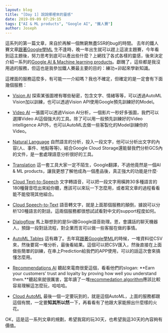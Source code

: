 ```yaml
---
layout: blog
title: "[Day 1] 說說哪裡來的靈感"
date: 2019-09-09 07:29:15
tags: ["AI & ML products", "Google AI", "鐵人賽"]
author: Joseph
---
```

這系列的第一篇文章，來自於再解一個無窮無盡SSR的bug的時間。
去年的鐵人賽文章[跟著Google學ML](https://ithelp.ithome.com.tw/users/20103835/ironman/1806) 生不逢時，晚一年出生就可以趕上這波主題賽，今年看到這主題後，努力思考到底可以產出些什麼？上網找了各式各樣的靈感，後來決定介紹一系列的[Google AI & Machine learning products](https://cloud.google.com/products/#ai-and-machine-learning)。獻醜了，這些都是我沒用過的服務，但這也是我參加鐵人賽最主要的目的：練功+卯起來學新知識。

這裡面的服務這麼多，有可能一一介紹嗎？我也不確定，但確定的是一定會有下面幾個服務：
<!-- more -->

- [Vision AI](https://cloud.google.com/vision/)
  探索某張圖裡有哪些秘密，包含文字、情緒等等，可以透過AutoML Vision加以訓練，也可以透過Vision API使用Google預先訓練好的Model。
  
- [Video AI](https://cloud.google.com/video-intelligence/)
  一張圖可以透過Vision AI分析，一個影片一秒好多張圖，我們可以選擇Video AI這個強大的工具。除了可以用一般預先訓練好的Video intelligence API外，也可以AutoML去做一些客製化的Model訓練你的Video。
  
- [Natural Language](https://cloud.google.com/natural-language/)
  自然語言的分析，投入一段文字，他可以分析出文字的內容(人、事件、地點等等)，結合Google Cloud Storage還能替我們分析GCS內的文件，是一套處理語意分析很好的工具。
  
- [Translation](https://cloud.google.com/translate/)
  這一套工具大家一定不陌生，Google翻譯，不過他竟然是一個AI & ML products，讓我更想了解他成為一個產品後，真正強大的功能是什麼‧
  
- [Cloud Text-to-Speech](https://cloud.google.com/text-to-speech/)
  文字轉語音，可以把一段文字用橫跨30多種語言的180種聲音唸出來給你聽，應該可以來玩一下怎麼用，或者寫文章的過程看看能不能發現其他組合。
  
- [Cloud Speech-to-Text](https://cloud.google.com/speech-to-text/)
  語音轉文字，就是上面那個服務的顛倒，據說可以分析120種語言的對話，這兩個服務都很想試試看對中文的support程度如何。
  
- [Dialogflow](https://cloud.google.com/dialogflow/)
  馬上聯想到的是Siri跟Google語音助理。恩，會講話的聊天機器人，預錄一段對話流程，對企業而言可以做一些客服在做的事情。

- [AutoML Tables](https://cloud.google.com/automl-tables/)
  這有趣了。去年寫[跟著Google學ML](https://ithelp.ithome.com.tw/users/20103835/ironman/1806)的時候，一堆資料從CSV來，然後要寫一堆分析，最後看結果。這個可以把CSV匯入，然後直接在上面做些簡單的訓練，在串上Prediction給我們的APP使用，可以的話這次會來搞懂怎麼用。

- [Recommendations AI](https://cloud.google.com/recommendations/)
  聽起來電商很愛這個，看看他們的slogan: **Earn your customers’ trust and loyalty by proving how well you understand them.**聽起來就很厲害，當年讀了一堆[recommedation algorithm](https://en.wikipedia.org/wiki/Recommender_system#Approaches)應該比較容易理解這怎麼玩，哈哈哈。

- [Cloud AutoML](https://cloud.google.com/automl/)
  最後一個一定要玩到的，就是這個AutoML，上面的服務都跟這個有關，一定要**知其所以然**一下，再看看有了他跟大家能擦出什麼樣的火花。
  
  
OK，這是這一系列文章的規劃，希望我寫的玩30天，也希望我這30天的內容夠有價值。

 
